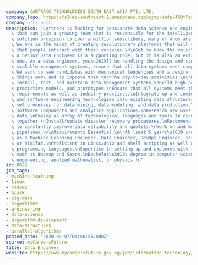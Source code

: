 ```yaml
---
company: CARTRACK TECHNOLOGIES SOUTH EAST ASIA PTE. LTD.
company_logo: https://s3-ap-southeast-1.amazonaws.com/ojmp-data/450f7ea9d659a026a2207ff324ac46f6/cartrack-technologies-south-east-asia.jpg
company_url: null
description: "Cartrack is looking for passionate data science and engineering candidates\
  \ that can join a growing team that is responsible for the intelligence and efficiency\
  \ solution provision to over a million subscribers, many of whom are large fleets.\
  \ We are in the midst of creating revolutionary platforms that will change the way\
  \ that people interact with their vehicles.\n\nGet to know the role:\nThe role of\
  \ a Senior Data Engineer is a supporting role, but it is also an extremely vital\
  \ one. As a data engineer, you\u2019ll be handling the design and construction of\
  \ scalable management systems, ensure that all data systems meet company requirements.\
  \ We want to see candidates with mechanical tendencies and a desire to know how\
  \ things work and to improve them.\n\nThe day-to-day activities:\n\nDesign, construct,\
  \ install, test, and maintain data management systems.\nBuild high-performance algorithms,\
  \ predictive models, and prototypes.\nEnsure that all systems meet the business/company\
  \ requirements as well as industry practices.\nIntegrate up-and-coming data management\
  \ and software engineering technologies into existing data structures.\nDevelop\
  \ set processes for data mining, data modeling, and data production.\nCreate custom\
  \ software components and analytics applications.\nResearch new uses for existing\
  \ data.\nEmploy an array of technological languages and tools to connect systems\
  \ together.\nInstall/update disaster recovery procedures.\nRecommend different ways\
  \ to constantly improve data reliability and quality.\nWork on and maintain Data\
  \ pipelines.\n\nRequirements Essential:\n\nAt least 5 years\u2019 proven experience\
  \ as a Machine Learning Engineer, Data Engineer, DevOps Engineer, Software Developer,\
  \ or similar.\nProficient in Linux/Unix and shell scripting as well as in functional\
  \ programming languages.\nExpertise in setting up and explored with technologies\
  \ such as Hadoop and Spark.\nBachelor\u2019s degree in computer science, software/computer\
  \ engineering, applied mathematics, or physics.\n"
id: 8629
job_tags:
- machine-learning
- linux
- hadoop
- spark
- big-data
- algorithms
- engineering
- data-science
- algorithm-development
- data-structures
- parallel-algorithms
posted_date: '2020-09-07T04:06:46.000Z'
source: myCareersFuture
title: Data Engineer
website: https://www.mycareersfuture.gov.sg/job/information-technology/data-engineer-cartrack-technologies-south-east-asia-1c73c3d02e07c8d419eff1e62e5fdb9a
---
```

